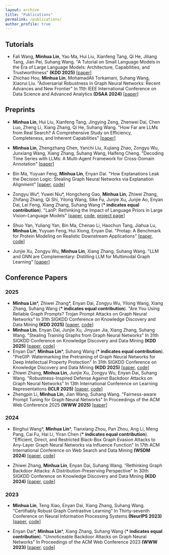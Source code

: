 ```yaml
---
layout: archive
title: "Publications"
permalink: /publications/
author_profile: true
---
```


<!-- {% if author.googlescholar %}
  You can also find my articles on <u><a href="{{author.googlescholar}}">my Google Scholar profile</a>.</u>
{% endif %}

{% include base_path %}

{% for post in site.publications reversed %}
  {% include archive-single.html %}
{% endfor %} -->

<!-- ## Selected Publications -->
<!-- ====== -->
## Tutorials
* Fali Wang, <b>Minhua Lin</b>, Yao Ma, Hui Liu, Xianfeng Tang, Qi He, Jiliang Tang, Jian Pei, Suhang Wang. "A Tutorial on Small Language Models in the Era of Large Language Models: Architecture, Capabilities, and Trustworthiness" <b>(KDD 2025)</b> [[paper]()]
* Zhichao Hou, <b>Minhua Lin</b>, MohamadAli Torkamani, Suhang Wang, Xiaorui Liu. "Adversarial Robustness in Graph Neural Networks: Recent Advances and New Frontier" In 11th IEEE International Conference on Data Science and Advanced Analytics <b>(DSAA 2024)</b> [[paper](https://ieeexplore.ieee.org/abstract/document/10722771)]

## Preprints
* <b>Minhua Lin</b>, Hui Liu, Xianfeng Tang, Jingying Zeng, Zhenwei Dai, Chen Luo, Zheng Li, Xiang Zhang, Qi He, Suhang Wang. "How Far are LLMs from Real Search? A Comprehensive Study on Efficiency, Completeness, and Inherent Capabilities" [[paper](https://arxiv.org/abs/2502.18387)]

* <b>Minhua Lin</b>, Zhengzhang Chen, Yanchi Liu, Xujiang Zhao, Zongyu Wu, Junxiang Wang, Xiang Zhang, Suhang Wang, Haifeng Cheng. "Decoding Time Series with LLMs: A Multi-Agent Framework for Cross-Domain Annotation" [[paper](https://arxiv.org/abs/2410.17462)]

* Bin Ma, Yuyuan Feng, <b>Minhua Lin</b>, Enyan Dai. "How Explanations Leak the Decision Logic: Stealing Graph Neural Networks via Explanation Alignment" [[paper](https://arxiv.org/abs/2506.03087), [code](https://github.com/beanmah/EGSteal)]

* Zongyu Wu\*, Yuwei Niu\*, Hongcheng Gao, <b>Minhua Lin</b>, Zhiwei Zhang, Zhifang Zhang, Qi Shi, Yilong Wang, Sike Fu, Junjie Xu, Junjie Ao, Enyan Dai, Lei Feng, Xiang Zhang, Suhang Wang (<b>\* indicates equal contribution</b>). "LanP: Rethinking the Impact of Language Priors in Large Vision-Language Models" [[paper](https://arxiv.org/abs/2502.12359), [code](https://github.com/Wu-Zongyu/LanP), [project page](https://wu-zongyu.github.io/LanP)]

* Shuo Yan, Yuliang Yan, Bin Ma, Chenao Li, Haochun Tang, Jiahua Lu, <b>Minhua Lin</b>, Yuyuan Feng, Hui Xiong, Enyan Dai. "Protap: A Benchmark for Protein Modeling on Realistic Downstream Applications" [[paper](https://www.arxiv.org/abs/2506.02052), [code](https://github.com/Trust-App-AI-Lab/protap)]

* Junjie Xu, Zongyu Wu, <b>Minhua Lin</b>, Xiang Zhang, Suhang Wang. "LLM and GNN are Complementary: Distilling LLM for Multimodal Graph Learning" [[paper](https://arxiv.org/pdf/2406.01032)]

## Conference Papers
### 2025
* <b>Minhua Lin</b>\*, Zhiwei Zhang\*, Enyan Dai, Zongyu Wu, Yilong Wang, Xiang Zhang, Suhang Wang (<b>\* indicates equal contribution</b>). "Are You Using Reliable Graph Prompts? Trojan Prompt Attacks on Graph Neural Networks" In 31th SIGKDD Conference on Knowledge Discovery and Data Mining <b>(KDD 2025)</b> [[paper](https://arxiv.org/abs/2410.13974), [code](https://github.com/ventr1c/TPGA)]
* <b>Minhua Lin</b>, Enyan Dai, Junjie Xu, Jinyuan Jia, Xiang Zhang, Suhang Wang. "Stealing Training Graphs from Graph Neural Networks" In 31th SIGKDD Conference on Knowledge Discovery and Data Mining <b>(KDD 2025)</b> [[paper](https://arxiv.org/abs/2411.11197), [code](https://github.com/ventr1c/GraphSteal)]
* Enyan Dai\*, <b>Minhua Lin</b>\*, Suhang Wang (<b>\* indicates equal contribution</b>). "PreGIP: Watermarking the Pretraining of Graph Neural Networks for Deep Intellectual Property Protection" In 31th SIGKDD Conference on Knowledge Discovery and Data Mining <b>(KDD 2025)</b> [[paper](https://arxiv.org/abs/2402.04435), [code](https://github.com/ventr1c/PreGIP)]
* Zhiwei Zhang, <b>Minhua Lin</b>, Junjie Xu, Zongyu Wu, Enyan Dai, Suhang Wang. "Robustness-Inspired Defense Against Backdoor Attacks on Graph Neural Networks" In 13th International Conference on Learning Representations <b>(ICLR 2025)</b> [[paper](https://openreview.net/forum?id=trKNi4IUiP&noteId=MxwNrQIDhs), [code](https://github.com/zzwjames/RIGBD)]
* Zhengpin Li, <b>Minhua Lin</b>, Jian Wang, Suhang Wang. "Fairness-aware Prompt Tuning for Graph Neural Networks" In Proceedings of the ACM Web Conference 2025  <b>(WWW 2025)</b> [[paper](https://openreview.net/forum?id=5T5lHzF8FM)]

### 2024
* Binghui Wang\*, <b>Minhua Lin</b>\*, Tianxiang Zhou, Pan Zhou, Ang Li, Meng Pang, Cai Fu, Hai Li, Yiran Chen (<b>\* indicates equal contribution</b>). "Efficient, Direct, and Restricted Black-Box Graph Evasion Attacks to Any-Layer Graph Neural Networks via Influence Function" In 17th ACM International Conference on Web Search and Data Mining <b>(WSDM 2024)</b> [[paper](https://arxiv.org/abs/2009.00203), [code](https://github.com/ventr1c/InfAttack)]

* Zhiwei Zhang, <b>Minhua Lin</b>, Enyan Dai, Suhang Wang. "Rethinking Graph Backdoor Attacks: A Distribution-Preserving Perspective" In 30th SIGKDD Conference on Knowledge Discovery and Data Mining <b>(KDD 2024)</b> [[paper](https://arxiv.org/pdf/2405.10757.pdf), [code](https://github.com/zzwjames/DPGBA)]

### 2023
* <b>Minhua Lin</b>, Teng Xiao, Enyan Dai, Xiang Zhang, Suhang Wang. "Certifiably Robust Graph Contrastive Learning" In Thirty-seventh Conference on Neural Information Processing Systems <b>(NeurIPS 2023)</b> [[paper](https://arxiv.org/pdf/2310.03312.pdf), [code](https://github.com/ventr1c/RES-GCL)]

* Enyan Dai\*, <b>Minhua Lin</b>\*, Xiang Zhang, Suhang Wang (<b>\* indicates equal contribution</b>). "Unnoticeable Backdoor Attacks on Graph Neural Networks" In Proceedings of the ACM Web Conference 2023  <b>(WWW 2023)</b> [[paper](https://arxiv.org/pdf/2303.01263.pdf), [code](https://github.com/ventr1c/UGBA)]
